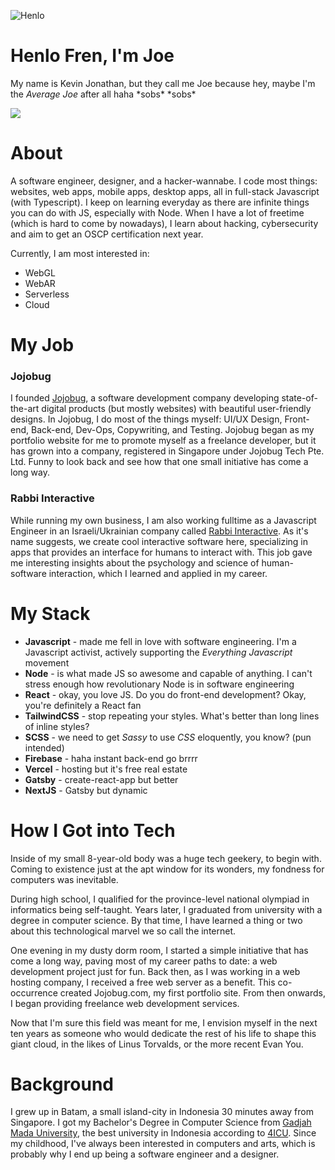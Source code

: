 ![](https://i.redd.it/mc333pkb60541.jpg 'Henlo')

# Henlo Fren, I'm Joe
My name is Kevin Jonathan, but they call me Joe because hey, maybe I'm the *Average Joe* after all haha \*sobs\* \*sobs\*

![](https://komarev.com/ghpvc/?username=kevinjonathan911)

# About

A software engineer, designer, and a hacker-wannabe. I code most things: websites, web apps, mobile apps, desktop apps, all in full-stack Javascript (with Typescript). I keep on learning everyday as there are infinite things you can do with JS, especially with Node. When I have a lot of freetime (which is hard to come by nowadays), I learn about hacking, cybersecurity and aim to get an OSCP certification next year.

Currently, I am most interested in:
- WebGL
- WebAR
- Serverless
- Cloud

# My Job

### Jojobug
I founded [Jojobug](https://jojobug.com), a software development company developing state-of-the-art digital products (but mostly websites) with beautiful user-friendly designs. In Jojobug, I do most of the things myself: UI/UX Design, Front-end, Back-end, Dev-Ops, Copywriting, and Testing. Jojobug began as my portfolio website for me to promote myself as a freelance developer, but it has grown into a company, registered in Singapore under Jojobug Tech Pte. Ltd. Funny to look back and see how that one small initiative has come a long way.


### Rabbi Interactive
While running my own business, I am also working fulltime as a Javascript Engineer in an Israeli/Ukrainian company called [Rabbi Interactive](https://rabbi.agency/). As it's name suggests, we create cool interactive software here, specializing in apps that provides an interface for humans to interact with. This job gave me interesting insights about the psychology and science of human-software interaction, which I learned and applied in my career.

# My Stack
- **Javascript** - made me fell in love with software engineering. I'm a Javascript activist, actively supporting the *Everything Javascript* movement
- **Node** - is what made JS so awesome and capable of anything. I can't stress enough how revolutionary Node is in software engineering
- **React** - okay, you love JS. Do you do front-end development? Okay, you're definitely a React fan
- **TailwindCSS** - stop repeating your styles. What's better than long lines of inline styles?
- **SCSS** - we need to get *Sassy* to use *CSS* eloquently, you know? (pun intended)
- **Firebase** - haha instant back-end go brrrr
- **Vercel** - hosting but it's free real estate
- **Gatsby** - create-react-app but better
- **NextJS** - Gatsby but dynamic


# How I Got into Tech

Inside of my small 8-year-old body was a huge tech geekery, to begin with. Coming to existence just at the apt window for its wonders, my fondness for computers was inevitable.

During high school, I qualified for the province-level national olympiad in informatics being self-taught. Years later, I graduated from university with a degree in computer science. By that time, I have learned a thing or two about this technological marvel we so call the internet.

One evening in my dusty dorm room, I started a simple initiative that has come a long way, paving most of my career paths to date: a web development project just for fun. Back then, as I was working in a web hosting company, I received a free web server as a benefit. This co-occurrence created Jojobug.com, my first portfolio site. From then onwards, I began providing freelance web development services.

Now that I'm sure this field was meant for me, I envision myself in the next ten years as someone who would dedicate the rest of his life to shape this giant cloud, in the likes of Linus Torvalds, or the more recent Evan You.

# Background
I grew up in Batam, a small island-city in Indonesia 30 minutes away from Singapore. I got my Bachelor's Degree in Computer Science from [Gadjah Mada University](https://www.ugm.ac.id/en), the best university in Indonesia according to [4ICU](https://www.ugm.ac.id/en/news/20787-4icu-2021-ugm-best-university-in-indonesia). Since my childhood, I've always been interested in computers and arts, which is probably why I end up being a software engineer and a designer.
<!--
**kevinjonathan911/kevinjonathan911** is a ✨ _special_ ✨ repository because its `README.md` (this file) appears on your GitHub profile.

Here are some ideas to get you started:

- 🔭 I’m currently working on ...
- 🌱 I’m currently learning ...
- 👯 I’m looking to collaborate on ...
- 🤔 I’m looking for help with ...
- 💬 Ask me about ...
- 📫 How to reach me: ...
- 😄 Pronouns: ...
- ⚡ Fun fact: ...
-->
